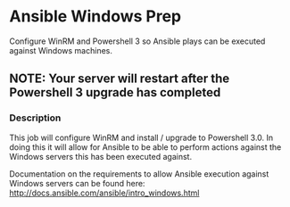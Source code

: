 # Ansible Windows Prep
Configure WinRM and Powershell 3 so Ansible plays can be executed against Windows machines.
## NOTE: Your server will restart after the Powershell 3 upgrade has completed

### Description
This job will configure WinRM and install / upgrade to Powershell 3.0. In doing this it will allow for Ansible to be able to perform actions against the Windows servers this has been executed against.

Documentation on the requirements to allow Ansible execution against Windows servers can be found here:
http://docs.ansible.com/ansible/intro_windows.html
